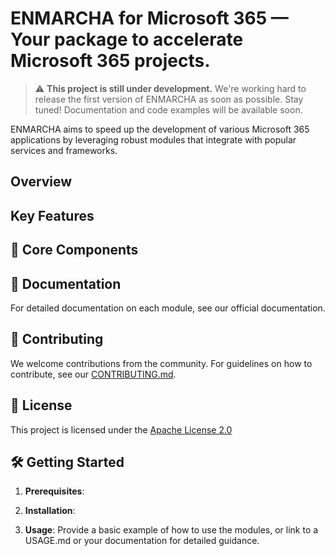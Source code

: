 # ENMARCHA for Microsoft 365 — Your package to accelerate Microsoft 365 projects.

> :warning: **This project is still under development.** We're working hard to release the first version of ENMARCHA as soon as possible. Stay tuned! Documentation and code examples will be available soon.

ENMARCHA aims to speed up the development of various Microsoft 365 applications by leveraging robust modules that integrate with popular services and frameworks.

## Overview

## Key Features


## 🚀 Core Components

## 📖 Documentation
For detailed documentation on each module, see our official documentation.

## 🙏 Contributing
We welcome contributions from the community. For guidelines on how to contribute, see our [CONTRIBUTING.md](./CONTRIBUTING.md).

## 📄 License
This project is licensed under the [Apache License 2.0](./LICENSE) 

## 🛠 Getting Started

1. **Prerequisites**:

2. **Installation**:


3. **Usage**:
Provide a basic example of how to use the modules, or link to a USAGE.md or your documentation for detailed guidance.
